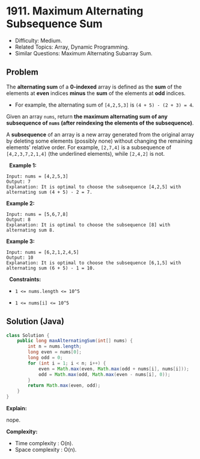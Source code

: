 # 1911. Maximum Alternating Subsequence Sum

- Difficulty: Medium.
- Related Topics: Array, Dynamic Programming.
- Similar Questions: Maximum Alternating Subarray Sum.

## Problem

The **alternating sum** of a **0-indexed** array is defined as the **sum** of the elements at **even** indices **minus** the **sum** of the elements at **odd** indices.


	
- For example, the alternating sum of ```[4,2,5,3]``` is ```(4 + 5) - (2 + 3) = 4```.


Given an array ```nums```, return **the **maximum alternating sum** of any subsequence of **```nums```** (after **reindexing** the elements of the subsequence)**.




A **subsequence** of an array is a new array generated from the original array by deleting some elements (possibly none) without changing the remaining elements' relative order. For example, ```[2,7,4]``` is a subsequence of ```[4,2,3,7,2,1,4]``` (the underlined elements), while ```[2,4,2]``` is not.

 
**Example 1:**

```
Input: nums = [4,2,5,3]
Output: 7
Explanation: It is optimal to choose the subsequence [4,2,5] with alternating sum (4 + 5) - 2 = 7.
```

**Example 2:**

```
Input: nums = [5,6,7,8]
Output: 8
Explanation: It is optimal to choose the subsequence [8] with alternating sum 8.
```

**Example 3:**

```
Input: nums = [6,2,1,2,4,5]
Output: 10
Explanation: It is optimal to choose the subsequence [6,1,5] with alternating sum (6 + 5) - 1 = 10.
```

 
**Constraints:**


	
- ```1 <= nums.length <= 10^5```
	
- ```1 <= nums[i] <= 10^5```


## Solution (Java)

```java
class Solution {
    public long maxAlternatingSum(int[] nums) {
        int n = nums.length;
        long even = nums[0];
        long odd = 0;
        for (int i = 1; i < n; i++) {
            even = Math.max(even, Math.max(odd + nums[i], nums[i]));
            odd = Math.max(odd, Math.max(even - nums[i], 0));
        }
        return Math.max(even, odd);
    }
}
```

**Explain:**

nope.

**Complexity:**

* Time complexity : O(n).
* Space complexity : O(n).
